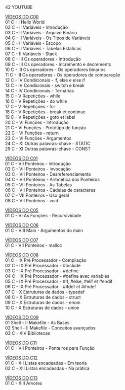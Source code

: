 42 YOUTUBE

<a href="https://www.youtube.com/playlist?list=PLVQYiy6xNUxz5wbzZn4tfUhF4djgzscB-">VÍDEOS DO C00</a><br>
01 C - I Hello World<br>
02 C - II Variáveis - Introdução<br>
03 C - II Variáveis - Arquivo Binário<br>
04 C - II Variáveis - Os Tipos de Variáveis<br>
05 C - II Variáveis - Escopo<br>
06 C - II Variáveis - Tabelas Estaticas<br>
07 C - II Variáveis - Stack<br>
08 C - III Os operadores - Introdução<br>
09 C - III Os operadores - Incremento e decremento<br>
10 C - III Os operadores - Os operadores binarios<br>
11 C - III Os operadores - Os operadores de comparação<br>
12 C - IV Condicionais - if, else e else if<br>
13 C - IV Condicionais - switch e break<br>
14 C - IV Condicionais - Ternárias<br>
15 C - V Repetições - while<br>
16 C - V Repetições - do while<br>
17 C - V Repetições - for<br>
18 C - V Repetições - break et continue<br>
19 C - V Repetições - goto et label<br>
20 C - VI Funções - Introdução<br>
21 C - VI Funções - Protótipo de função<br>
22 C - VI Funções - return<br>
23 C - VI Funções - Argumentos<br>
24 C - XI Outras palavras-chave - STATIC<br>
25 C - XI Outras palavras-chave - CONST<br>

<a href="https://www.youtube.com/playlist?list=PLVQYiy6xNUxytsXWxZx6odBJMbRktIHTs">VÍDEOS DO C01</a><br>
01 C - VII Ponteiros - Introdução<br>
02 C - VII Ponteiros - Invocação<br>
03 C - VII Ponteiros - Desreferenciamento<br>
04 C - VII Ponteiros - Aritmética dos Ponteiros<br>
05 C - VII Ponteiros - As Tabelas<br>
06 C - VII Ponteiros - Cadeias de caracteres<br>
07 C - VII Ponteiros - Uso geral<br>
08 C - VII Ponteiros - void<br>

<a href="https://www.youtube.com/playlist?list=PLVQYiy6xNUxxZbeH9b0VC-nC6QsJRw5Ah">VÍDEOS DO C05</a><br>
01 C - VI As Funções - Recursividade<br>

<a href="https://www.youtube.com/playlist?list=PLVQYiy6xNUxxDlCkkCX262SI90TsllYUW">VÍDEOS DO C06</a><br>
01 C - VIII Main - Argumentos do main<br>

<a href="https://www.youtube.com/playlist?list=PLVQYiy6xNUxzNYF00nlmx624twFlamqLt">VÍDEOS DO C07</a><br>
01 C - VII Ponteiros - malloc<br>

<a href="https://youtube.com/playlist?list=PLVQYiy6xNUxxMI_GiGGb2hxMcd3IwNYRy">VÍDEOS DO C08</a><br>
01 C - IX Pré Processador - Compilação<br>
02 C - IX Pré Processador - #include<br>
03 C - IX Pré Processador - #define<br>
04 C - IX Pré Processador - #define avec variables<br>
05 C - IX Pré Processador - #if, #else, #elif et #endif<br>
06 C - IX Pré Processador - #ifdef et #ifndef<br>
07 C - X Estruturas de dados - typedef<br>
08 C - X Estruturas de dados - struct<br>
09 C - X Estruturas de dados - enum<br>
10 C - X Estruturas de dados - union<br>

<a href="https://youtube.com/playlist?list=PLVQYiy6xNUxw6n6q_i8wek6U7t7CeAXhU">VÍDEOS DO C09</a><br>
01 Shell - II Makefile - As Bases<br>
02 Shell - II Makefile - Conceitos avançados<br>
03 C - XIV Bibliotecas<br>

<a href="https://youtube.com/playlist?list=PLVQYiy6xNUxx8sKygTdqtOPytqN7sb0Vz">VÍDEOS DO C11</a><br>
01 C - VII Ponteiros - Ponteiros para Função<br>

<a href="https://youtube.com/playlist?list=PLVQYiy6xNUxwmUOmyYSaI6gD1UyfF9MSj">VÍDEOS DO C12</a><br>
01 C - XII Listas encadeadas - Em teoria<br>
02 C - XII Listas encadeadas - Na prática<br>

<a href="https://youtube.com/playlist?list=PLVQYiy6xNUxzusAgMiybYwkLvuMFbVat9">VÍDEOS DO C13</a><br>
01 C - XIII Árvores<br>